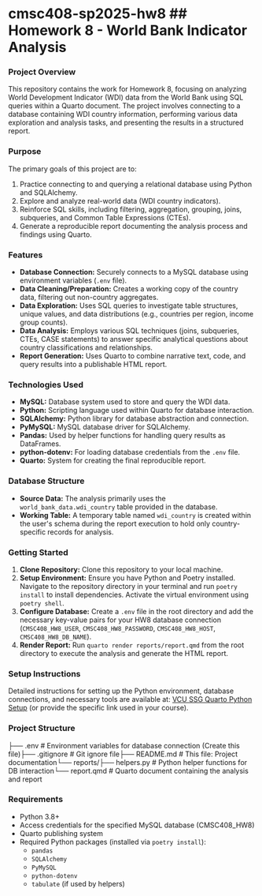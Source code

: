 # cmsc408-sp2025-hw8 ## Homework 8 - World Bank Indicator Analysis

### Project Overview

This repository contains the work for Homework 8, focusing on analyzing World Development Indicator (WDI) data from the World Bank using SQL queries within a Quarto document. The project involves connecting to a database containing WDI country information, performing various data exploration and analysis tasks, and presenting the results in a structured report.

### Purpose

The primary goals of this project are to:

1.  Practice connecting to and querying a relational database using Python and SQLAlchemy.
2.  Explore and analyze real-world data (WDI country indicators).
3.  Reinforce SQL skills, including filtering, aggregation, grouping, joins, subqueries, and Common Table Expressions (CTEs).
4.  Generate a reproducible report documenting the analysis process and findings using Quarto.

### Features

* **Database Connection:** Securely connects to a MySQL database using environment variables (`.env` file).
* **Data Cleaning/Preparation:** Creates a working copy of the country data, filtering out non-country aggregates.
* **Data Exploration:** Uses SQL queries to investigate table structures, unique values, and data distributions (e.g., countries per region, income group counts).
* **Data Analysis:** Employs various SQL techniques (joins, subqueries, CTEs, CASE statements) to answer specific analytical questions about country classifications and relationships.
* **Report Generation:** Uses Quarto to combine narrative text, code, and query results into a publishable HTML report.

### Technologies Used

* **MySQL:** Database system used to store and query the WDI data.
* **Python:** Scripting language used within Quarto for database interaction.
* **SQLAlchemy:** Python library for database abstraction and connection.
* **PyMySQL:** MySQL database driver for SQLAlchemy.
* **Pandas:** Used by helper functions for handling query results as DataFrames.
* **python-dotenv:** For loading database credentials from the `.env` file.
* **Quarto:** System for creating the final reproducible report.

### Database Structure

* **Source Data:** The analysis primarily uses the `world_bank_data.wdi_country` table provided in the database.
* **Working Table:** A temporary table named `wdi_country` is created within the user's schema during the report execution to hold only country-specific records for analysis.

### Getting Started

1.  **Clone Repository:** Clone this repository to your local machine.
2.  **Setup Environment:** Ensure you have Python and Poetry installed. Navigate to the repository directory in your terminal and run `poetry install` to install dependencies. Activate the virtual environment using `poetry shell`.
3.  **Configure Database:** Create a `.env` file in the root directory and add the necessary key-value pairs for your HW8 database connection (`CMSC408_HW8_USER`, `CMSC408_HW8_PASSWORD`, `CMSC408_HW8_HOST`, `CMSC408_HW8_DB_NAME`).
4.  **Render Report:** Run `quarto render reports/report.qmd` from the root directory to execute the analysis and generate the HTML report.

### Setup Instructions

Detailed instructions for setting up the Python environment, database connections, and necessary tools are available at: [VCU SSG Quarto Python Setup](https://github.com/cmsc-vcu/cmsc-vcu-ssg-templates/blob/main/quarto-scaffolds/python/setup/SETUP_PYTHON.md) (or provide the specific link used in your course).

### Project Structure

├── .env                  # Environment variables for database connection (Create this file)├── .gitignore            # Git ignore file├── README.md             # This file: Project documentation└── reports/├── helpers.py        # Python helper functions for DB interaction└── report.qmd        # Quarto document containing the analysis and report
### Requirements

* Python 3.8+
* Access credentials for the specified MySQL database (CMSC408_HW8)
* Quarto publishing system
* Required Python packages (installed via `poetry install`):
    * `pandas`
    * `SQLAlchemy`
    * `PyMySQL`
    * `python-dotenv`
    * `tabulate` (if used by helpers)
